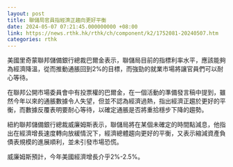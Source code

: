 ```yaml
---
layout: post
title: 聯儲局官員指經濟正趨向更好平衡
date: 2024-05-07 07:21:45.000000000 +08:00
link: https://news.rthk.hk/rthk/ch/component/k2/1752081-20240507.htm
categories: rthk
---
```


美國里奇蒙聯邦儲備銀行總裁巴爾金表示，聯儲局目前的指標利率水平，應該能夠為經濟降溫，從而推動通脹回到2%的目標，而強勁的就業市場將讓官員們可以耐心等待。

在聯邦公開市場委員會中有投票權的巴爾金，在一個活動的準備發言稿中提到，雖然今年以來的通脹數據令人失望，但並不認為經濟過熱，指出經濟正趨於更好的平衡，而數據反覆表明要耐心等待，以確定通脹是否將重拾穩步下降的趨勢。

紐約聯邦儲備銀行總裁威廉姆斯表示，聯儲局將在某個未確定的時間點減息，他指出在經濟增長速度轉向放緩情況下，經濟總體趨向更好的平衡，又表示縮減資產負債表規模的進展順利，並未引發市場恐慌。

威廉姆斯預計，今年美國經濟增長介乎2%-2.5%。
